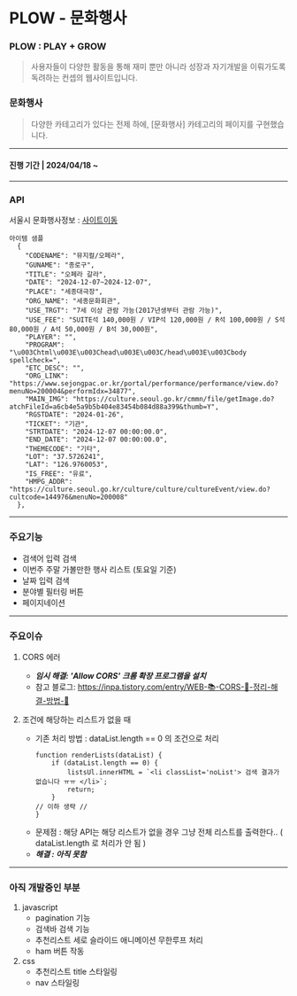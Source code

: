 # PLOW - 문화행사

### PLOW : PLAY + GROW

> 사용자들이 다양한 활동을 통해 재미 뿐만 아니라 성장과 자기개발을 이뤄가도록 독려하는 컨셉의 웹사이트입니다.

### 문화행사
> 다양한 카테고리가 있다는 전제 하에, [문화행사] 카테고리의 페이지를 구현했습니다.

-----
#### 진행 기간 | 2024/04/18 ~
-----
### API
 서울시 문화행사정보 : [사이트이동](https://data.seoul.go.kr/dataList/OA-15486/S/1/datasetView.do)

    아이템 샘플
      {
        "CODENAME": "뮤지컬/오페라",
        "GUNAME": "종로구",
        "TITLE": "오페라 갈라",
        "DATE": "2024-12-07~2024-12-07",
        "PLACE": "세종대극장",
        "ORG_NAME": "세종문화회관",
        "USE_TRGT": "7세 이상 관람 가능(2017년생부터 관람 가능)",
        "USE_FEE": "SUITE석 140,000원 / VIP석 120,000원 / R석 100,000원 / S석 80,000원 / A석 50,000원 / B석 30,000원",
        "PLAYER": "",
        "PROGRAM": "\u003Chtml\u003E\u003Chead\u003E\u003C/head\u003E\u003Cbody spellcheck=",
        "ETC_DESC": "",
        "ORG_LINK": "https://www.sejongpac.or.kr/portal/performance/performance/view.do?menuNo=200004&performIdx=34877",
        "MAIN_IMG": "https://culture.seoul.go.kr/cmmn/file/getImage.do?atchFileId=a6cb4e5a9b5b404e83454b084d88a399&thumb=Y",
        "RGSTDATE": "2024-01-26",
        "TICKET": "기관",
        "STRTDATE": "2024-12-07 00:00:00.0",
        "END_DATE": "2024-12-07 00:00:00.0",
        "THEMECODE": "기타",
        "LOT": "37.5726241",
        "LAT": "126.9760053",
        "IS_FREE": "유료",
        "HMPG_ADDR": "https://culture.seoul.go.kr/culture/culture/cultureEvent/view.do?cultcode=144976&menuNo=200008"
      },
----
### 주요기능

* 검색어 입력 검색
* 이번주 주말 가볼만한 행사 리스트 (토요일 기준)
* 날짜 입력 검색
* 분야별 필터링 버튼
* 페이지네이션
-----

### 주요이슈
1. CORS 에러
    * ___임시 해결: 'Allow CORS' 크롬 확장  프로그램을 설치___
    * 참고 블로그: https://inpa.tistory.com/entry/WEB-📚-CORS-💯-정리-해결-방법-👏 
    
2. 조건에 해당하는 리스트가 없을 때
    * 기존 처리 방법 :  dataList.length == 0 의 조건으로 처리
        ```
        function renderLists(dataList) {
            if (dataList.length == 0) {
                listsUl.innerHTML = `<li classList='noList'> 검색 결과가 없습니다 ㅠㅠ </li>`;
                return;
            }
        // 이하 생략 //
        }
        ```
    * 문제점 : 해당 API는 해당 리스트가 없을 경우 그냥 전체 리스트를 출력한다.. ( dataList.length 로 처리가 안 됨 )
    * ___해결 : 아직 못함___

-----

### 아직 개발중인 부분
1. javascript
    * pagination 기능
    * 검색바 검색 기능
    * 추천리스트 세로 슬라이드 애니메이션 무한루프 처리 
    * ham 버튼 작동
2. css
    * 추천리스트 title 스타일링
    * nav 스타일링